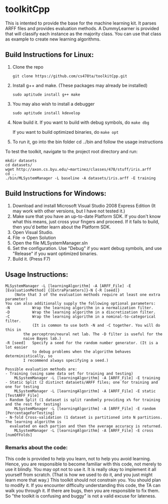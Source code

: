 # toolkitCpp

This is intented to provide the base for the machine learning kit.  It parses
ARFF files and provides evaluation methods.  A DummyLearner is provided that
will classify each instance as the majority class.  You can use that class as
example to create new learning algorithms.

## Build Instructions for Linux:
1. Clone the repo

   ```git clone https://github.com/cs478ta/toolkitCpp.git```
2. Install g++ and make. (These packages may already be installed)
   
   ```sudo aptitude install g++ make```
3. You may also wish to install a debugger
   
   ```sudo aptitude install kdevelop```
4. Now build it. If you want to build with debug symbols, do ```make dbg```

   If you want to build optimized binaries, do ```make opt```
5. To run it, go into the bin folder
       cd ../bin
       and follow the usage instructions

To test the toolkit, navigate to the project root directory and run:
```
mkdir datasets
cd datasets/
wget http://axon.cs.byu.edu/~martinez/classes/478/stuff/iris.arff
cd ..
./bin/MLSystemManager -L baseline -A datasets/iris.arff -E training
```

## Build Instructions for Windows:
1. Download and install Microsoft Visual Studio 2008 Express Edition
	   (It may work with other versions, but I have not tested it.)
2. Make sure that you have an up-to-date Platform SDK. If you don't
	   know what this means, just cross your fingers and proceed. If
	   it fails to build, then you'd better learn about the Platform SDK.
3. Open Visual Studio.
4. File &rarr; Open Solution
5. Open the file MLSystemManager.sln
6. Set the configuration. Use "Debug" if you want debug symbols, and
	   use "Release" if you want optimized binaries.
7. Build it. (Press F7)

## Usage Instructions:
	MLSystemManager -L [learningAlgorithm] -A [ARFF_File] -E [EvaluationMethod] {[ExtraParamters]}-N {-R [seed]}
        (Note that 3 of the evaluation methods require at least one extra parameter)
	You can also additionally supply the following optional parameters:
	-N          Wrap the learning algorithm in a normalization filter.
	-D          Wrap the learning algorithm in a discretization filter.
	-C          Wrap the learning algorithm in a nominal-to-categorical filter.
	            (It is common to use both -N and -C together. You will do this in
		    the perceptron/neural net lab. The -D filter is useful for the
		    naive Bayes lab.)
	-R [seed]   Specify a seed for the random number generator. (It is a lot easier
	            to debug problems when the algorithm behaves deterministically, so
		    I recommend always specifying a seed.)

	Possible evaluation methods are:
	- Training (using same data set for training and testing)
		MLSystemManager -L [learningAlgorithm] -A [ARFF_File] -E training
	- Static Split (2 distinct datasets/ARFF files; one for training and one for testing
		MLSystemManager -L [learningAlgorithm] -A [ARFF_File] -E static [TestARFF_File]
	- Random Split (1 dataset is split randomly providing x% for training and the rest for testing)
		MLSystemManager -L [learningAlgorithm] -A [ARFF_File] -E random [PercentageForTesting]
	- N-fold Cross-validation (1 dataset is partitioned into N partitions.  The learning algorithm is
	  evaluated on each partion and then the average accuracy is returned.
		MLSystemManager -L [learningAlgorithm] -A [ARFF_File] -E cross [numOfFolds]

### Remarks about the code:
This code is provided to help you learn, not to help you avoid
learning. Hence, you are responsible to become familiar with this
code, not merely to use it blindly. You may opt not to use it. It
is really okay to implement it all yourself from scratch. (That
is how we used to do it, and you just might learn more that way.)
This toolkit should not constrain you. You should plan to modify
it. If you encounter difficulty understanding this code, the TA
can walk you through it. If there are bugs, then you are
responsible to fix them. So "the toolkit is confusing and buggy"
is not a valid excuse for lateness.
